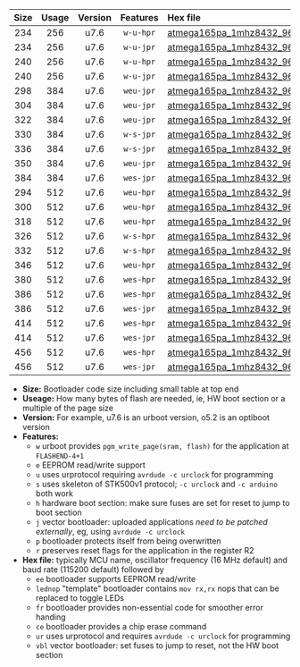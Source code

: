 |Size|Usage|Version|Features|Hex file|
|:-:|:-:|:-:|:-:|:--|
|234|256|u7.6|`w-u-hpr`|[atmega165pa_1mhz8432_9600bps_ur.hex](https://raw.githubusercontent.com/stefanrueger/urboot/main//atmega165pa_1mhz8432_9600bps_ur.hex)|
|234|256|u7.6|`w-u-jpr`|[atmega165pa_1mhz8432_9600bps_ur_vbl.hex](https://raw.githubusercontent.com/stefanrueger/urboot/main//atmega165pa_1mhz8432_9600bps_ur_vbl.hex)|
|240|256|u7.6|`w-u-hpr`|[atmega165pa_1mhz8432_9600bps_lednop_ur.hex](https://raw.githubusercontent.com/stefanrueger/urboot/main//atmega165pa_1mhz8432_9600bps_lednop_ur.hex)|
|240|256|u7.6|`w-u-jpr`|[atmega165pa_1mhz8432_9600bps_lednop_ur_vbl.hex](https://raw.githubusercontent.com/stefanrueger/urboot/main//atmega165pa_1mhz8432_9600bps_lednop_ur_vbl.hex)|
|298|384|u7.6|`weu-jpr`|[atmega165pa_1mhz8432_9600bps_ee_ur_vbl.hex](https://raw.githubusercontent.com/stefanrueger/urboot/main//atmega165pa_1mhz8432_9600bps_ee_ur_vbl.hex)|
|304|384|u7.6|`weu-jpr`|[atmega165pa_1mhz8432_9600bps_ee_lednop_ur_vbl.hex](https://raw.githubusercontent.com/stefanrueger/urboot/main//atmega165pa_1mhz8432_9600bps_ee_lednop_ur_vbl.hex)|
|322|384|u7.6|`weu-jpr`|[atmega165pa_1mhz8432_9600bps_ee_lednop_fr_ur_vbl.hex](https://raw.githubusercontent.com/stefanrueger/urboot/main//atmega165pa_1mhz8432_9600bps_ee_lednop_fr_ur_vbl.hex)|
|330|384|u7.6|`w-s-jpr`|[atmega165pa_1mhz8432_9600bps_vbl.hex](https://raw.githubusercontent.com/stefanrueger/urboot/main//atmega165pa_1mhz8432_9600bps_vbl.hex)|
|336|384|u7.6|`w-s-jpr`|[atmega165pa_1mhz8432_9600bps_lednop_vbl.hex](https://raw.githubusercontent.com/stefanrueger/urboot/main//atmega165pa_1mhz8432_9600bps_lednop_vbl.hex)|
|350|384|u7.6|`weu-jpr`|[atmega165pa_1mhz8432_9600bps_ee_lednop_fr_ce_ur_vbl.hex](https://raw.githubusercontent.com/stefanrueger/urboot/main//atmega165pa_1mhz8432_9600bps_ee_lednop_fr_ce_ur_vbl.hex)|
|384|384|u7.6|`wes-jpr`|[atmega165pa_1mhz8432_9600bps_ee_vbl.hex](https://raw.githubusercontent.com/stefanrueger/urboot/main//atmega165pa_1mhz8432_9600bps_ee_vbl.hex)|
|294|512|u7.6|`weu-hpr`|[atmega165pa_1mhz8432_9600bps_ee_ur.hex](https://raw.githubusercontent.com/stefanrueger/urboot/main//atmega165pa_1mhz8432_9600bps_ee_ur.hex)|
|300|512|u7.6|`weu-hpr`|[atmega165pa_1mhz8432_9600bps_ee_lednop_ur.hex](https://raw.githubusercontent.com/stefanrueger/urboot/main//atmega165pa_1mhz8432_9600bps_ee_lednop_ur.hex)|
|318|512|u7.6|`weu-hpr`|[atmega165pa_1mhz8432_9600bps_ee_lednop_fr_ur.hex](https://raw.githubusercontent.com/stefanrueger/urboot/main//atmega165pa_1mhz8432_9600bps_ee_lednop_fr_ur.hex)|
|326|512|u7.6|`w-s-hpr`|[atmega165pa_1mhz8432_9600bps.hex](https://raw.githubusercontent.com/stefanrueger/urboot/main//atmega165pa_1mhz8432_9600bps.hex)|
|332|512|u7.6|`w-s-hpr`|[atmega165pa_1mhz8432_9600bps_lednop.hex](https://raw.githubusercontent.com/stefanrueger/urboot/main//atmega165pa_1mhz8432_9600bps_lednop.hex)|
|346|512|u7.6|`weu-hpr`|[atmega165pa_1mhz8432_9600bps_ee_lednop_fr_ce_ur.hex](https://raw.githubusercontent.com/stefanrueger/urboot/main//atmega165pa_1mhz8432_9600bps_ee_lednop_fr_ce_ur.hex)|
|380|512|u7.6|`wes-hpr`|[atmega165pa_1mhz8432_9600bps_ee.hex](https://raw.githubusercontent.com/stefanrueger/urboot/main//atmega165pa_1mhz8432_9600bps_ee.hex)|
|386|512|u7.6|`wes-hpr`|[atmega165pa_1mhz8432_9600bps_ee_lednop.hex](https://raw.githubusercontent.com/stefanrueger/urboot/main//atmega165pa_1mhz8432_9600bps_ee_lednop.hex)|
|386|512|u7.6|`wes-jpr`|[atmega165pa_1mhz8432_9600bps_ee_lednop_vbl.hex](https://raw.githubusercontent.com/stefanrueger/urboot/main//atmega165pa_1mhz8432_9600bps_ee_lednop_vbl.hex)|
|414|512|u7.6|`wes-hpr`|[atmega165pa_1mhz8432_9600bps_ee_lednop_fr.hex](https://raw.githubusercontent.com/stefanrueger/urboot/main//atmega165pa_1mhz8432_9600bps_ee_lednop_fr.hex)|
|414|512|u7.6|`wes-jpr`|[atmega165pa_1mhz8432_9600bps_ee_lednop_fr_vbl.hex](https://raw.githubusercontent.com/stefanrueger/urboot/main//atmega165pa_1mhz8432_9600bps_ee_lednop_fr_vbl.hex)|
|456|512|u7.6|`wes-hpr`|[atmega165pa_1mhz8432_9600bps_ee_lednop_fr_ce.hex](https://raw.githubusercontent.com/stefanrueger/urboot/main//atmega165pa_1mhz8432_9600bps_ee_lednop_fr_ce.hex)|
|456|512|u7.6|`wes-jpr`|[atmega165pa_1mhz8432_9600bps_ee_lednop_fr_ce_vbl.hex](https://raw.githubusercontent.com/stefanrueger/urboot/main//atmega165pa_1mhz8432_9600bps_ee_lednop_fr_ce_vbl.hex)|

- **Size:** Bootloader code size including small table at top end
- **Useage:** How many bytes of flash are needed, ie, HW boot section or a multiple of the page size
- **Version:** For example, u7.6 is an urboot version, o5.2 is an optiboot version
- **Features:**
  + `w` urboot provides `pgm_write_page(sram, flash)` for the application at `FLASHEND-4+1`
  + `e` EEPROM read/write support
  + `u` uses urprotocol requiring `avrdude -c urclock` for programming
  + `s` uses skeleton of STK500v1 protocol; `-c urclock` and `-c arduino` both work
  + `h` hardware boot section: make sure fuses are set for reset to jump to boot section
  + `j` vector bootloader: uploaded applications *need to be patched externally*, eg, using `avrdude -c urclock`
  + `p` bootloader protects itself from being overwritten
  + `r` preserves reset flags for the application in the register R2
- **Hex file:** typically MCU name, oscillator frequency (16 MHz default) and baud rate (115200 default) followed by
  + `ee` bootloader supports EEPROM read/write
  + `lednop` "template" bootloader contains `mov rx,rx` nops that can be replaced to toggle LEDs
  + `fr` bootloader provides non-essential code for smoother error handing
  + `ce` bootloader provides a chip erase command
  + `ur` uses urprotocol and requires `avrdude -c urclock` for programming
  + `vbl` vector bootloader: set fuses to jump to reset, not the HW boot section
